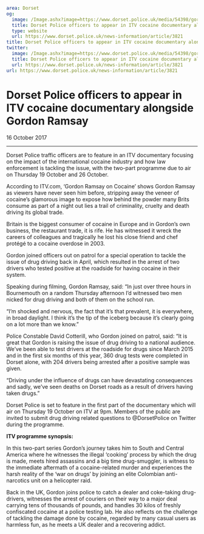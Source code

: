 ```yaml
area: Dorset
og:
  image: /Image.ashx?image=https://www.dorset.police.uk/media/54398/gordon-ramsay-on-cocaine-1.jpg&amp;amp;width=150
  title: Dorset Police officers to appear in ITV cocaine documentary alongside Gordon Ramsay
  type: website
  url: https://www.dorset.police.uk/news-information/article/3821
title: Dorset Police officers to appear in ITV cocaine documentary alongside Gordon Ramsay |
twitter:
  image: /Image.ashx?image=https://www.dorset.police.uk/media/54398/gordon-ramsay-on-cocaine-1.jpg&amp;amp;width=150
  title: Dorset Police officers to appear in ITV cocaine documentary alongside Gordon Ramsay
  url: https://www.dorset.police.uk/news-information/article/3821
url: https://www.dorset.police.uk/news-information/article/3821
```

# Dorset Police officers to appear in ITV cocaine documentary alongside Gordon Ramsay

16 October 2017

* * *

Dorset Police traffic officers are to feature in an ITV documentary focusing on the impact of the international cocaine industry and how law enforcement is tackling the issue, with the two-part programme due to air on Thursday 19 October and 26 October.

According to ITV.com, ‘Gordon Ramsay on Cocaine’ shows Gordon Ramsay as viewers have never seen him before, stripping away the veneer of cocaine’s glamorous image to expose how behind the powder many Brits consume as part of a night out lies a trail of criminality, cruelty and death driving its global trade.

Britain is the biggest consumer of cocaine in Europe and in Gordon’s own business, the restaurant trade, it is rife. He has witnessed it wreck the careers of colleagues and tragically he lost his close friend and chef protégé to a cocaine overdose in 2003.

Gordon joined officers out on patrol for a special operation to tackle the issue of drug driving back in April, which resulted in the arrest of two drivers who tested positive at the roadside for having cocaine in their system.

Speaking during filming, Gordon Ramsay, said: “In just over three hours in Bournemouth on a random Thursday afternoon I’d witnessed two men nicked for drug driving and both of them on the school run.

“I’m shocked and nervous, the fact that it’s that prevalent, it is everywhere, in broad daylight. I think it’s the tip of the iceberg because it’s clearly going on a lot more than we know.”

Police Constable David Cotterill, who Gordon joined on patrol, said: “It is great that Gordon is raising the issue of drug driving to a national audience. We’ve been able to test drivers at the roadside for drugs since March 2015 and in the first six months of this year, 360 drug tests were completed in Dorset alone, with 204 drivers being arrested after a positive sample was given.

“Driving under the influence of drugs can have devastating consequences and sadly, we’ve seen deaths on Dorset roads as a result of drivers having taken drugs.”

Dorset Police is set to feature in the first part of the documentary which will air on Thursday 19 October on ITV at 9pm. Members of the public are invited to submit drug driving related questions to @DorsetPolice on Twitter during the programme.

**ITV programme synopsis:**

In this two-part series Gordon’s journey takes him to South and Central America where he witnesses the illegal ‘cooking’ process by which the drug is made, meets hired assassins and a big time drug-smuggler, is witness to the immediate aftermath of a cocaine-related murder and experiences the harsh reality of the ‘war on drugs’ by joining an elite Colombian anti-narcotics unit on a helicopter raid.

Back in the UK, Gordon joins police to catch a dealer and coke-taking drug-drivers, witnesses the arrest of couriers on their way to a major deal carrying tens of thousands of pounds, and handles 30 kilos of freshly confiscated cocaine at a police testing lab. He also reflects on the challenge of tackling the damage done by cocaine, regarded by many casual users as harmless fun, as he meets a UK dealer and a recovering addict.
